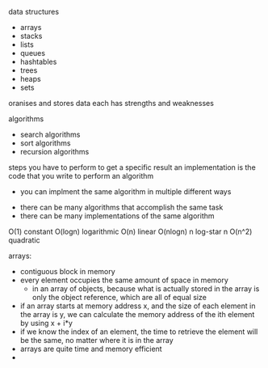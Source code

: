 data structures
* arrays
* stacks
* lists
* queues
* hashtables
* trees
* heaps
* sets

oranises and stores data
each has strengths and weaknesses

algorithms
* search algorithms
* sort algorithms
* recursion algorithms

steps you have to perform to get a specific result
an implementation is the code that you write to perform an algorithm
* you can implment the same algorithm in multiple different ways

- there can be many algorithms that accomplish the same task
- there can be many implementations of the same algorithm

O(1) constant
O(logn) logarithmic
O(n) linear
O(nlogn) n log-star n
O(n^2) quadratic

arrays:
- contiguous block in memory
- every element occupies the same amount of space in memory 
    - in an array of objects, because what is actually stored in the array is only the object reference, which are all of equal size
- if an array starts at memory address x, and the size of each element in the array is y, we
can calculate the memory address of the ith element by using x + i*y
- if we know the index of an element, the time to retrieve the element will be the same, no matter where it is in the array
- arrays are quite time and memory efficient
- 







